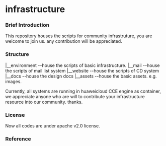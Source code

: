 # infrastructure

### Brief Introduction

This repository houses the scripts for community infrastruture, you are welcome to join us. any contribution will be appreciated.

### Structure

|__environment --house the scripts of basic infrastructure. 
|__mail        --house the scripts of mail list system
|__website     --house the scripts of CD system
|__docs        --house the design docs
|__assets      --house the basic assets. e.g. images.


Currently, all systems are running in huaweicloud CCE engine as container, we appreciate anyone who are will to contribute your infrastructure resource into our community. thanks.

### License

Now all codes are under apache v2.0 license.

### Reference
